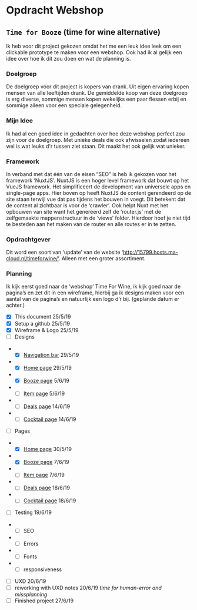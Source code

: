 # Opdracht Webshop
## `Time for Booze`  (time for wine alternative)

Ik heb voor dit project gekozen omdat het me een leuk idee leek om een clickable prototype te maken voor een webshop. Ook had ik al gelijk een idee over hoe ik dit zou doen en wat de planning is.

### Doelgroep
De doelgroep voor dit project is kopers van drank. Uit eigen ervaring kopen mensen van alle leeftijden drank. De gemiddelde koop van deze doelgroep is erg diverse, sommige mensen kopen wekelijks een paar flessen erbij en sommige alleen voor een speciale gelegenheid.

### Mijn Idee
Ik had al een goed idee in gedachten over hoe deze webshop perfect zou zijn voor de doelgroep. Met unieke deals die ook afwisselen zodat iedereen wel is wat leuks d'r tussen ziet staan. Dit maakt het ook gelijk wat unieker. 

### Framework
In verband met dat één van de eisen “SEO” is heb ik gekozen voor het framework ‘NuxtJS’.
NuxtJS is een hoger level framework dat bouwt op het VueJS framework. Het simplificeert de development van universele apps en single-page apps. Hier boven op heeft NuxtJS de content gerendeerd op de site staan terwijl vue dat pas tijdens het bouwen in voegt. Dit betekent dat de content al zichtbaar is voor de ‘crawler’.  Ook helpt Nuxt met het opbouwen van site want het genereerd zelf de ‘router.js’ met de zelfgemaakte mappenstructuur in de ‘views’ folder. Hierdoor hoef je niet tijd te besteden aan het maken van de router en alle routes er in te zetten.

### Opdrachtgever
Dit word een soort van ‘update’ van de website ‘http://15799.hosts.ma-cloud.nl/timeforwine/’.
Alleen met een groter assortiment.

### Planning
Ik kijk eerst goed naar de ‘webshop’ Time For Wine, ik kijk goed naar de pagina’s en zet dit in een wireframe, hierbij ga ik designs maken voor een aantal van de pagina’s en natuurlijk een logo d’r bij.
(geplande datum er achter.)
- [x] This document 25/5/19
- [x] Setup a github 25/5/19
- [x] Wireframe & Logo 25/5/19
- [ ] Designs
- - [x] [Navigation bar](https://github.com/TotallyTheTim/mediacollege-nuxt/blob/master/designs/navbar.psd) 29/5/19
- - [x] [Home page](https://github.com/TotallyTheTim/mediacollege-nuxt/blob/master/designs/home.psd) 29/5/19
- - [x] [Booze page](https://github.com/TotallyTheTim/mediacollege-nuxt/blob/master/designs/booze.psd) 5/6/19
- - [ ] [Item page](https://github.com/TotallyTheTim/mediacollege-nuxt/blob/master/designs/item.psd) 5/6/19
- - [ ] [Deals page](https://github.com/TotallyTheTim/mediacollege-nuxt/blob/master/designs/deals.psd) 14/6/19
- - [ ] [Cocktail page](https://github.com/TotallyTheTim/mediacollege-nuxt/blob/master/designs/cocktail.psd) 14/6/19
- [ ] Pages
- - [x] [Home page](http://24721.hosts1.ma-cloud.nl/timeforbooze/) 30/5/19
- - [x] [Booze page](http://24721.hosts1.ma-cloud.nl/timeforbooze/booze) 7/6/19
- - [ ] [Item page](http://24721.hosts1.ma-cloud.nl/timeforbooze/booze/beer) 7/6/19
- - [ ] [Deals page](http://24721.hosts1.ma-cloud.nl/timeforbooze/deals)  18/6/19
- - [ ] [Cocktail page](http://24721.hosts1.ma-cloud.nl/timeforbooze/cocktail) 18/6/19
- [ ] Testing 19/6/19
- - [ ] SEO
- - [ ] Errors
- - [ ] Fonts
- - [ ] responsiveness
- [ ] UXD 20/6/19
- [ ] reworking with UXD notes 20/6/19
_time for human-error and missplanning_
- [ ] Finished project 27/6/19

